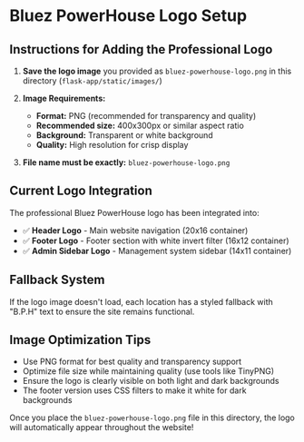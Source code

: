 # Bluez PowerHouse Logo Setup

## Instructions for Adding the Professional Logo

1. **Save the logo image** you provided as `bluez-powerhouse-logo.png` in this directory (`flask-app/static/images/`)

2. **Image Requirements:**
   - **Format:** PNG (recommended for transparency and quality)
   - **Recommended size:** 400x300px or similar aspect ratio
   - **Background:** Transparent or white background
   - **Quality:** High resolution for crisp display

3. **File name must be exactly:** `bluez-powerhouse-logo.png`

## Current Logo Integration

The professional Bluez PowerHouse logo has been integrated into:

- ✅ **Header Logo** - Main website navigation (20x16 container)
- ✅ **Footer Logo** - Footer section with white invert filter (16x12 container) 
- ✅ **Admin Sidebar Logo** - Management system sidebar (14x11 container)

## Fallback System

If the logo image doesn't load, each location has a styled fallback with "B.P.H" text to ensure the site remains functional.

## Image Optimization Tips

- Use PNG format for best quality and transparency support
- Optimize file size while maintaining quality (use tools like TinyPNG)
- Ensure the logo is clearly visible on both light and dark backgrounds
- The footer version uses CSS filters to make it white for dark backgrounds

Once you place the `bluez-powerhouse-logo.png` file in this directory, the logo will automatically appear throughout the website!
